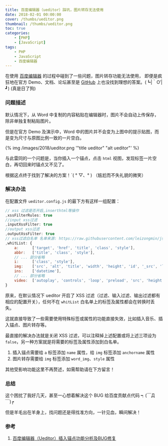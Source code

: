 ```yaml
---
title: 百度编辑器（ueditor）踩坑，图片转存无法使用
date: 2018-02-01 00:00:00
cover: /thumbs/ueditor.png
thumbnail: /thumbs/ueditor.png
toc: true
categories:
    - [PHP]
    - [JavaScript]
tags:
    - PHP
    - JavaScript
    - 百度编辑器
---
```


在使用 [百度编辑器](http://ueditor.baidu.com) 的过程中碰到了一些问题，图片转存功能无法使用，
即便是疯狂地在官方 Demo、文档、论坛甚至是 [GitHub](https://github.com/lddtime) 上也没找到理想的答案。(┗|｀O′|┛)   (真是日了狗)

<!-- more -->

### 问题描述

默认情况下，从 Word 中复制的内容粘贴在编辑器时，图片不会自动上传保存，除非单独复制粘贴图片。

但是在官方 Demo 及演示中，Word 中的图片并不会变为上图中的提示贴图，而是变为尺寸与原图比例一致的一片空白。

{% img /images/2018/ueditor.png '"title ueditor" "alt ueditor"' %}

与此雷同的一个问题是，当你插入一个锚点，点击 `html` 视图，发现标签一片空白，再切回来时锚点又不见了。

根据这点终于找到了解决的方案！ˋ( ° ▽、° )  （尴尬而不失礼貌的微笑）

### 解决办法

在配置文件 `ueditor.config.js` 的最下方有这样一组配置：

```javascript
// xss 过滤是否开启,inserthtml等操作
,xssFilterRules: true
//input xss过滤
,inputXssFilter: true
//output xss过滤
,outputXssFilter: true
// xss过滤白名单 名单来源: https://raw.githubusercontent.com/leizongmin/js-xss/master/lib/default.js
,whitList: {
    a:      ['target', 'href', 'title', 'class', 'style'],
    abbr:   ['title', 'class', 'style'],
    // ... 部分省略
    i:      ['class', 'style'],
    img:    ['src', 'alt', 'title', 'width', 'height', 'id', '_src', 'loadingclass', 'class', 'data-latex'],
    ins:    ['datetime'],
    // ... 部分省略
    video:  ['autoplay', 'controls', 'loop', 'preload', 'src', 'height', 'width', 'class', 'style']
}
```

原来，在默认情况下 ueditor 开启了 XSS 过滤（过滤、输入过滤、输出过滤都有相应的配置开关），任何不在 `whitList` 白名单上的标签及属性都会在转换时丢失。

这就直接导致了一些需要使用特殊标签或属性的功能直接失效，比如插入音乐、插入锚点、图片转存等。

最直接的解决办法就是关闭 XSS 过滤，可以注释掉上述配置或将上述三项设为 `false`，另一种方案就是将需要的标签及属性添加到白名单。

1. 插入锚点需要给 `a` 标签添加 `name` 属性，给 `img` 标签添加 `anchorname` 属性
2. 图片转存需要给 `img` 标签添加 `word_img`、`style` 属性

其他受影响功能这里不再赘述，如需帮助请在下方留言！

### 总结

这个困扰了我好几天，甚至一心想着解决这个 BUG 给百度贡献点代码 ┑(￣Д ￣)┍

但是羊毛出在羊身上，找问题还是得找准方向，一针见血，瞬间解决！

### 参考

1. [百度编辑器（Ueditor）插入锚点功能分析及BUG修复](http://www.dqiu.net/doc/578746cd71c64)
